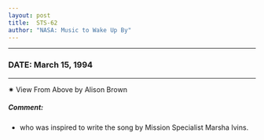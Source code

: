 ```yaml
---
layout: post
title:  STS-62
author: "NASA: Music to Wake Up By"
---
```


----
### DATE: March 15, 1994
----
✷ View From Above by Alison Brown

##### Comment:
* who was inspired to write the song by Mission Specialist Marsha Ivins.

